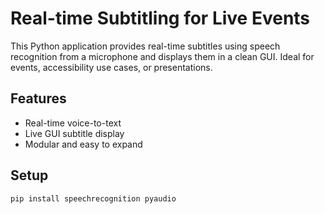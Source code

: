 # Real-time Subtitling for Live Events

This Python application provides real-time subtitles using speech recognition from a microphone and displays them in a clean GUI. Ideal for events, accessibility use cases, or presentations.

## Features
- Real-time voice-to-text
- Live GUI subtitle display
- Modular and easy to expand

## Setup

```bash
pip install speechrecognition pyaudio
